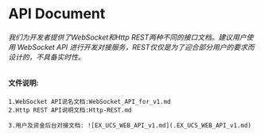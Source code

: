 # API Document


###### 我们为开发者提供了WebSocket和Http REST两种不同的接口文档。建议用户使用 WebSocket API 进行开发对接服务，REST仅仅是为了迎合部分用户的要求而设计的，不具备实时性。

#### 文件说明:
    1.WebSocket API说名文档:WebSocket_API_for_v1.md
    2.Http REST API说明文档:Http-REST.md
    
    3.用户及资金后台对接文档: ![EX_UCS_WEB_API_v1.md](.EX_UCS_WEB_API_v1.md)
